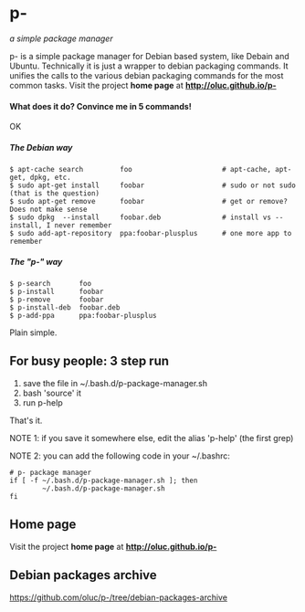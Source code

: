 p-
==

*a simple package manager*

p- is a simple package manager for Debian based system, like Debain and Ubuntu.
Technically it is just a wrapper to debian packaging commands.
It unifies the calls to the various debian packaging commands for the most common tasks.
Visit the project **home page** at **http://oluc.github.io/p-**

#### What does it do? Convince me in 5 commands!

OK

##### The Debian way
    $ apt-cache search         foo                      # apt-cache, apt-get, dpkg, etc.
    $ sudo apt-get install     foobar                   # sudo or not sudo (that is the question)
    $ sudo apt-get remove      foobar                   # get or remove? Does not make sense
    $ sudo dpkg  --install     foobar.deb               # install vs --install, I never remember
    $ sudo add-apt-repository  ppa:foobar-plusplus      # one more app to remember

##### The "p-" way
    $ p-search       foo
    $ p-install      foobar
    $ p-remove       foobar
    $ p-install-deb  foobar.deb
    $ p-add-ppa      ppa:foobar-plusplus

Plain simple.





## For busy people: 3 step run

  1. save the file in ~/.bash.d/p-package-manager.sh
  2. bash 'source' it
  3. run p-help

That's it.


NOTE 1: if you save it somewhere else, edit the alias 'p-help' (the first grep)

NOTE 2: you can add the following code in your ~/.bashrc:

    # p- package manager
    if [ -f ~/.bash.d/p-package-manager.sh ]; then
            ~/.bash.d/p-package-manager.sh
    fi





## Home page

Visit the project **home page** at **http://oluc.github.io/p-**


## Debian packages archive

https://github.com/oluc/p-/tree/debian-packages-archive

